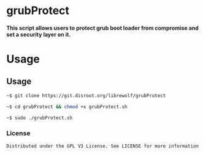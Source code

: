# grubProtect
#### This script allows users to protect grub boot loader from compromise and set a security layer on it.

# Usage
## Usage
```sh
~$ git clone https://git.disroot.org/librewolf/grubProtect 

~$ cd grubProtect && chmod +x grubProtect.sh

~$ sudo ./grubProtect.sh
```

### License

`Distributed under the GPL V3 License. See LICENSE for more information`
